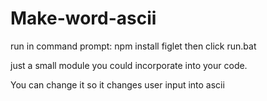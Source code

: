 # Make-word-ascii

run in command prompt: npm install figlet
then click run.bat

just a small module you could incorporate into your code. 

You can change it so it changes user input into ascii
